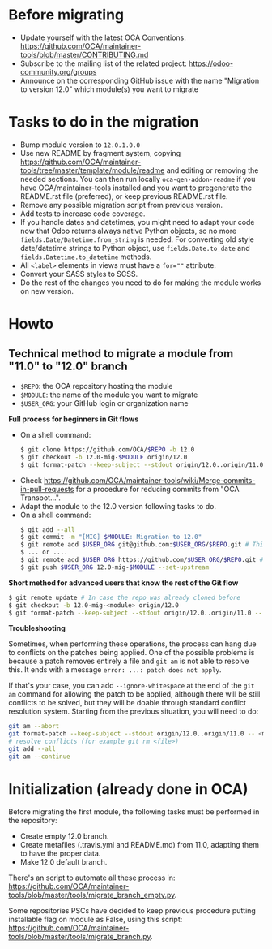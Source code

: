 # Before migrating

* Update yourself with the latest OCA Conventions: https://github.com/OCA/maintainer-tools/blob/master/CONTRIBUTING.md
* Subscribe to the mailing list of the related project: https://odoo-community.org/groups
* Announce on the corresponding GitHub issue with the name "Migration to version 12.0" which module(s) you want to migrate

# Tasks to do in the migration

* Bump module version to `12.0.1.0.0`
* Use new README by fragment system, copying https://github.com/OCA/maintainer-tools/tree/master/template/module/readme and editing or removing the needed sections. You can then run locally `oca-gen-addon-readme` if you have OCA/maintainer-tools installed and you want to pregenerate the README.rst file (preferred), or keep previous README.rst file.
* Remove any possible migration script from previous version.
* Add tests to increase code coverage.
* If you handle dates and datetimes, you might need to adapt your code now that Odoo returns always native Python objects, so no more `fields.Date/Datetime.from_string` is needed. For converting old style date/datetime strings to Python object, use `fields.Date.to_date` and `fields.Datetime.to_datetime` methods. 
* All `<label>` elements in views must have a `for=""` attribute.
* Convert your SASS styles to SCSS.
* Do the rest of the changes you need to do for making the module works on new version.


# Howto

## Technical method to migrate a module from "11.0" to "12.0" branch

* `$REPO`: the OCA repository hosting the module
* `$MODULE`: the name of the module you want to migrate
* `$USER_ORG`: your GitHub login or organization name

**Full process for beginners in Git flows**

* On a shell command:
  ```bash
  $ git clone https://github.com/OCA/$REPO -b 12.0
  $ git checkout -b 12.0-mig-$MODULE origin/12.0
  $ git format-patch --keep-subject --stdout origin/12.0..origin/11.0 -- $MODULE | git am -3 --keep
  ```
* Check https://github.com/OCA/maintainer-tools/wiki/Merge-commits-in-pull-requests for a procedure for reducing commits from "OCA Transbot...".
* Adapt the module to the 12.0 version following tasks to do.
* On a shell command:
  ```bash
  $ git add --all
  $ git commit -m "[MIG] $MODULE: Migration to 12.0"
  $ git remote add $USER_ORG git@github.com:$USER_ORG/$REPO.git # This mode requires an SSH key in the GitHub account
  $ ... or ....
  $ git remote add $USER_ORG https://github.com/$USER_ORG/$REPO.git # This will required to enter user/password each time
  $ git push $USER_ORG 12.0-mig-$MODULE --set-upstream
  ```

**Short method for advanced users that know the rest of the Git flow**

```bash
$ git remote update # In case the repo was already cloned before
$ git checkout -b 12.0-mig-<module> origin/12.0
$ git format-patch --keep-subject --stdout origin/12.0..origin/11.0 -- <module path> | git am -3 --keep
```

**Troubleshooting**

Sometimes, when performing these operations, the process can hang due to conflicts on the patches being applied. One of the possible problems is because a patch removes entirely a file and `git am` is not able to resolve this. It ends with a message `error: ...: patch does not apply`.

If that's your case, you can add `--ignore-whitespace` at the end of the `git am` command for allowing the patch to be applied, although there will be still conflicts to be solved, but they will be doable through standard conflict resolution system. Starting from the previous situation, you will need to do:

```bash
git am --abort
git format-patch --keep-subject --stdout origin/12.0..origin/11.0 -- <module path> | git am -3 --keep --ignore-whitespace
# resolve conflicts (for example git rm <file>)
git add --all
git am --continue
```

# Initialization (already done in OCA)

Before migrating the first module, the following tasks must be performed in the repository:

* Create empty 12.0 branch.
* Create metafiles (.travis.yml and README.md) from 11.0, adapting them to have the proper data.
* Make 12.0 default branch.

There's an script to automate all these process in: https://github.com/OCA/maintainer-tools/blob/master/tools/migrate_branch_empty.py.

Some repositories PSCs have decided to keep previous procedure putting installable flag on module as False, using this script: https://github.com/OCA/maintainer-tools/blob/master/tools/migrate_branch.py.
